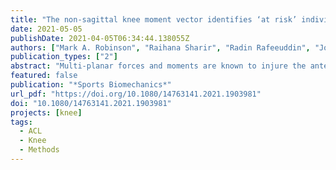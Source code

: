 ```yaml
---
title: "The non-sagittal knee moment vector identifies ‘at risk’ individuals that the knee abduction moment alone does not"
date: 2021-05-05
publishDate: 2021-04-05T06:34:44.138055Z
authors: ["Mark A. Robinson", "Raihana Sharir", "Radin Rafeeuddin", "Jos Vanrenterghem", "Cyril J. Donnelly"]
publication_types: ["2"]
abstract: "Multi-planar forces and moments are known to injure the anterior cruciate ligament (ACL). In ACL injury risk studies, however, the uni-planar frontal plane external knee abduction moment is frequently studied in isolation. This study aimed to determine if the frontal plane knee moment (KM-Y) could classify all individuals crossing a risk threshold compared to those classified by a multi-planar non-sagittal knee moment vector (KM-YZ). Recreationally active females completed three sports tasks—drop vertical jumps, single-leg drop vertical jumps and planned sidesteps. Peak knee abduction moments and peak non-sagittal resultant knee moments were obtained for each task, and a risk threshold of the sample mean plus 1.6 standard deviations was used for classification. A sensitivity analysis of the threshold from 1–2 standard deviations was also conducted. KM-Y did not identify all participants who crossed the risk threshold as the non-sagittal moment identified unique individuals. This result was consistent across tasks and threshold sensitivities. Analysing the peak uni-planar knee abduction moment alone is therefore likely overly reductionist, as this study demonstrates that a KM-YZ threshold identifies ‘at risk’ individuals that a KM-Y threshold does not. Multi-planar moment metrics such as KM-YZ may help facilitate the development of screening protocols across multiple tasks."
featured: false
publication: "*Sports Biomechanics*"
url_pdf: "https://doi.org/10.1080/14763141.2021.1903981"
doi: "10.1080/14763141.2021.1903981"
projects: [knee]
tags:
  - ACL
  - Knee
  - Methods
---
```

